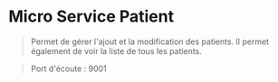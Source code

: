# Micro Service Patient
> Permet de gérer l'ajout et la modification des patients. Il permet également de voir la liste de tous les patients.

> Port d'écoute : 9001

